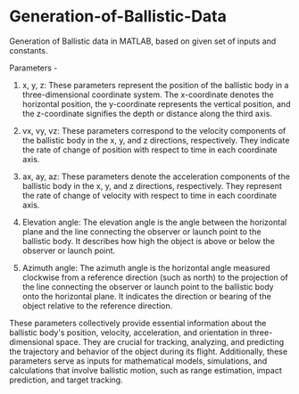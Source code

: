 # Generation-of-Ballistic-Data
Generation of Ballistic data in MATLAB, based on given set of inputs and constants.

Parameters -
1. x, y, z: These parameters represent the position of the ballistic body in a three-dimensional coordinate system. The x-coordinate denotes the horizontal position, the y-coordinate represents the vertical position, and the z-coordinate signifies the depth or distance along the third axis.

2. vx, vy, vz: These parameters correspond to the velocity components of the ballistic body in the x, y, and z directions, respectively. They indicate the rate of change of position with respect to time in each coordinate axis.

3. ax, ay, az: These parameters denote the acceleration components of the ballistic body in the x, y, and z directions, respectively. They represent the rate of change of velocity with respect to time in each coordinate axis.

4. Elevation angle: The elevation angle is the angle between the horizontal plane and the line connecting the observer or launch point to the ballistic body. It describes how high the object is above or below the observer or launch point.

5. Azimuth angle: The azimuth angle is the horizontal angle measured clockwise from a reference direction (such as north) to the projection of the line connecting the observer or launch point to the ballistic body onto the horizontal plane. It indicates the direction or bearing of the object relative to the reference direction.

These parameters collectively provide essential information about the ballistic body's position, velocity, acceleration, and orientation in three-dimensional space. They are crucial for tracking, analyzing, and predicting the trajectory and behavior of the object during its flight. Additionally, these parameters serve as inputs for mathematical models, simulations, and calculations that involve ballistic motion, such as range estimation, impact prediction, and target tracking.
